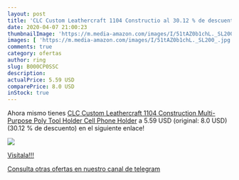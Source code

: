 ```yaml
---
layout: post
title: 'CLC Custom Leathercraft 1104 Constructio al 30.12 % de descuento'
date: 2020-04-07 21:00:23
thumbnailImage: 'https://m.media-amazon.com/images/I/51tAZ0b1chL._SL200_.jpg'
images: [ 'https://m.media-amazon.com/images/I/51tAZ0b1chL._SL200_.jpg' ]
comments: true
category: ofertas
author: ring
slug: B000CP0SSC
description:
actualPrice: 5.59 USD
comparePrice: 8.0 USD
inStock: true
---
```


Ahora mismo tienes [CLC Custom Leathercraft 1104 Construction Multi-Purpose Poly Tool Holder  Cell Phone Holder](https://www.amazon.com/dp/B000CP0SSC/?tag=redken08-20) a 5.59 USD (original: 8.0 USD) (30.12 %  de descuento) en el siguiente enlace!

[![](https://m.media-amazon.com/images/I/51tAZ0b1chL._SL200_.jpg)](https://www.amazon.com/dp/B000CP0SSC/?tag=redken08-20)

[Visítala!!!](https://www.amazon.com/dp/B000CP0SSC/?tag=redken08-20)

[Consulta otras ofertas en nuestro canal de telegram](https://t.me/s/ofertas25)
